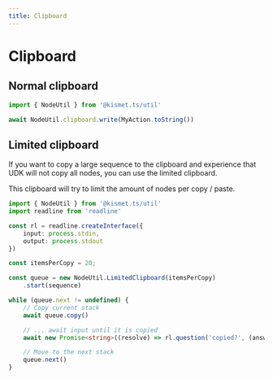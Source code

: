 ```yaml
---
title: Clipboard
---
```


# Clipboard

## Normal clipboard

```ts
import { NodeUtil } from '@kismet.ts/util'

await NodeUtil.clipboard.write(MyAction.toString())
```

## Limited clipboard

If you want to copy a large sequence to the clipboard and experience that UDK will not copy all nodes,
you can use the limited clipboard.

This clipboard will try to limit the amount of nodes per copy / paste.

```ts
import { NodeUtil } from '@kismet.ts/util'
import readline from 'readline'

const rl = readline.createInterface({
    input: process.stdin,
    output: process.stdout
})

const itemsPerCopy = 20;

const queue = new NodeUtil.LimitedClipboard(itemsPerCopy)
    .start(sequence)

while (queue.next != undefined) {
    // Copy current stack
    await queue.copy()

    // ... await input until it is copied
    await new Promise<string>((resolve) => rl.question('copied?', (answer) => resolve(answer)))

    // Move to the next stack
    queue.next()
}
```
